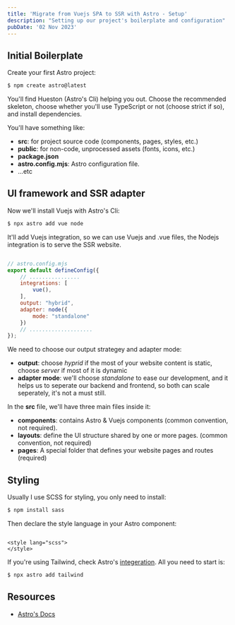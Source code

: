 ```yaml
---
title: 'Migrate from Vuejs SPA to SSR with Astro - Setup'
description: "Setting up our project's boilerplate and configuration"
pubDate: '02 Nov 2023'
---
```


## Initial Boilerplate

Create your first Astro project:

```bash
$ npm create astro@latest
```
You'll find Hueston (Astro's Cli) helping you out. Choose the recommended skeleton, choose whether you'll use TypeScript or not (choose strict if so), and install dependencies.


You'll have something like:

- **src**: for project source code (components, pages, styles, etc.)
- **public**: for non-code, unprocessed assets (fonts, icons, etc.)
- **package.json**
- **astro.config.mjs**: Astro configuration file.
- ...etc

## UI framework and SSR adapter

Now we'll install Vuejs with Astro's Cli:

```bash
$ npx astro add vue node
```
It'll add Vuejs integration, so we can use Vuejs and .vue files, the Nodejs integration is to serve the SSR website.

```js

// astro.config.mjs
export default defineConfig({
    // ................
    integrations: [
        vue(),
    ],
    output: "hybrid",
    adapter: node({
        mode: "standalone"
    })
    // ....................
});
```

We need to choose our output strategey and adapter mode:
- **output**: choose *hyprid* if the most of your website content is static, choose *server* if most of it is dynamic
- **adapter mode**: we'll choose *standalone* to ease our development, and it helps us to seperate our backend and frontend, so both can scale seperately, it's not a must still.

In the **src** file, we'll have three main files inside it:
- **components**: contains Astro & Vuejs components (common convention, not required).
- **layouts**: define the UI structure shared by one or more pages. (common convention, not required)
- **pages**: A special folder that defines your website pages and routes (required)

## Styling

Usually I use SCSS for styling, you only need to install:

```bash
$ npm install sass
```

Then declare the style language in your Astro component:

```astro

<style lang="scss">
</style>
```

If you're using Tailwind, check Astro's [integeration](https://docs.astro.build/en/guides/integrations-guide/tailwind/ "Astro docs"). All you need to start is:

```bash
$ npx astro add tailwind
```

## Resources

- [Astro's Docs](https://docs.astro.build/ 'Documentation')